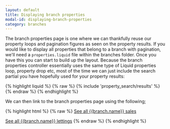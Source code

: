 ```yaml
---
layout: default
title: Displaying branch properties
modal-id: displaying-branch-properties
category: branches
---
```

The branch properties page is one where we can thankfully reuse our property loops and pagination figures as seen on the property results. If you would like to display all properties that belong to a branch with pagination, we'll need a ``properties.liquid`` file within the branches folder. Once you have this you can start to build up the layout. Because the branch properties controller essentially uses the same type of Liquid properties loop, property drop etc, most of the time we can just include the search partial you have hopefully used for your property results:

{% highlight liquid %}
{% raw %}
{% include 'property_search/results' %}
{% endraw %}
{% endhighlight %}

We can then link to the branch properties page using the following;

{% highlight html %}
{% raw %}
<a href="{{branch | url_for_branch }}/sales">See all {{branch.name}} sales</a>

<a href="{{branch | url_for_branch }}/lettings">See all {{branch.name}} lettings</a>
{% endraw %}
{% endhighlight %}